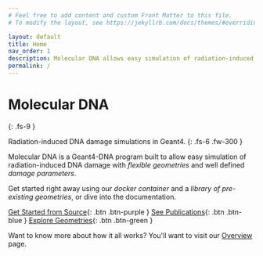 ```yaml
---
# Feel free to add content and custom Front Matter to this file.
# To modify the layout, see https://jekyllrb.com/docs/themes/#overriding-theme-defaults

layout: default
title: Home
nav_order: 1
description: Molecular DNA allows easy simulation of radiation-induced DNA damage with flexible geometries damage parameters.
permalink: /
---
```


# Molecular DNA
{: .fs-9 }

Radiation-induced DNA damage simulations in Geant4.
{: .fs-6 .fw-300 }

Molecular DNA is a Geant4-DNA program built to allow easy simulation of
radiation-induced DNA damage with *flexible geometries* and well defined
*damage parameters*.

Get started right away using our *docker container* and a *library of pre-existing geometries*,
or dive into the documentation.

[Get Started from Source]({{site.url}}/docs/source.html){: .btn .btn-purple }
[See Publications]({{site.url}}/docs/publications.html){: .btn .btn-blue }
[Explore Geometries]({{site.url}}/docs/geometries.html){: .btn .btn-green }

Want to know more about how it all works? You'll want to visit our [Overview]({{site.url}}/docs/overview) page.